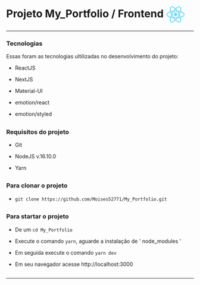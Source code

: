 #                 Projeto My_Portfolio / Frontend    <img align="center" alt="React" height="50" width="50" src="https://raw.githubusercontent.com/devicons/devicon/master/icons/react/react-original.svg">          
***


### Tecnologias
Essas foram as tecnologias ultilizadas no desenvolvimento do projeto:

*   ReactJS

*   NextJS

*   Material-UI

*   emotion/react

*   emotion/styled

##




### Requisitos do projeto                     

*   Git

*   NodeJS v.16.10.0

*   Yarn

##



### Para clonar o projeto                     


*   `git clone https://github.com/Moises52771/My_Portfolio.git`

##



                

### Para startar o projeto


*   De um `cd My_Portfolio`

*   Execute o comando `yarn`, aguarde a instalação de ' node_modules '

*   Em seguida execute o comando `yarn dev`

*   Em seu navegador acesse http://localhost:3000

##

***
